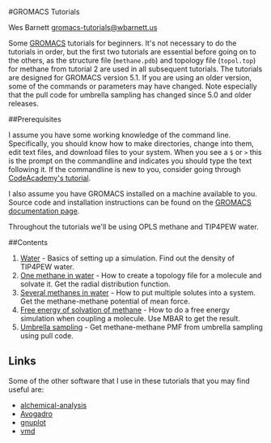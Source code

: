 #GROMACS Tutorials

Wes Barnett <gromacs-tutorials@wbarnett.us>

Some [GROMACS](http://www.gromacs.org) tutorials for beginners. It's not
necessary to do the tutorials in order, but the first two
tutorials are essential before going on to the others, as the structure file
(`methane.pdb`) and topology file (`topol.top`) for methane from tutorial 2 are
used in all subsequent tutorials. The tutorials are designed for GROMACS version
5.1. If you are using an older version, some of the commands or parameters may
have changed. Note especially that the pull code for umbrella sampling has
changed since 5.0 and older releases.

##Prerequisites

I assume you have some working knowledge of the command line. Specifically, you
should know how to make directories, change into them, edit text files, and
download files to your system. When you see a `$` or `>` this is the prompt on
the commandline and indicates you should type the text following it. If the
commandline is new to you, consider going through [CodeAcademy's
tutorial](https://www.codecademy.com/en/courses/learn-the-command-line/).

I also assume you have GROMACS installed on a machine available to you. Source
code and installation instructions can be found on the [GROMACS documentation
page](http://manual.gromacs.org/documentation).

Throughout the tutorials we'll be using OPLS methane and TIP4PEW water.

##Contents

1. [Water](https://github.com/wesbarnett/gromacs-tutorials/blob/master/1_tip4pew_water/README.md) - Basics of setting up a simulation. Find out the
   density of TIP4PEW water.
2. [One methane in water](https://github.com/wesbarnett/gromacs-tutorials/blob/master/2_methane_in_water/README.md) - How to create a topology file
   for a molecule and solvate it. Get the radial distribution function.
3. [Several methanes in water](https://github.com/wesbarnett/gromacs-tutorials/blob/master/3_methanes_in_water/README.md) - How to put multiple
   solutes into a system. Get the methane-methane potential of mean force.
4. [Free energy of solvation of methane](https://github.com/wesbarnett/gromacs-tutorials/blob/master/4_methane_fe/README.md) - How to do a free energy
   simulation when coupling a molecule. Use MBAR to get the result.
5. [Umbrella sampling](https://github.com/wesbarnett/gromacs-tutorials/blob/master/5_umbrella/README.md) - Get methane-methane PMF from umbrella sampling using pull
   code.

## Links

Some of the other software that I use in these tutorials that you may find
useful are:

* [alchemical-analysis](https://github.com/MobleyLab/alchemical-analysis)
* [Avogadro](http://avogadro.cc/wiki/Main_Page)
* [gnuplot](http://www.gnuplot.info/)
* [vmd](http://www.ks.uiuc.edu/Research/vmd/)
